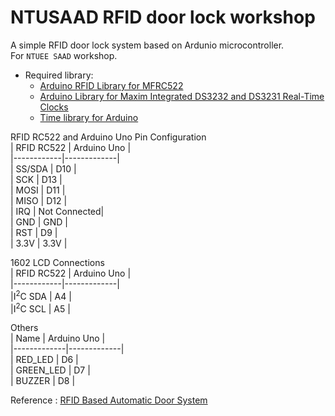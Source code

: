 # NTUSAAD RFID door lock workshop

A simple RFID door lock system based on Ardunio microcontroller.  
For `NTUEE SAAD` workshop.

* Required library:
    * [Arduino RFID Library for MFRC522](https://github.com/miguelbalboa/rfid)
    * [Arduino Library for Maxim Integrated DS3232 and DS3231 Real-Time Clocks](https://github.com/JChristensen/DS3232RTC)
    * [Time library for Arduino](https://github.com/PaulStoffregen/Time)

RFID RC522 and Arduino Uno Pin Configuration  
| RFID RC522 | Arduino Uno |  
|------------|-------------|   
| SS/SDA     | D10         |  
| SCK        | D13         |  
| MOSI       | D11         |  
| MISO       | D12         |  
| IRQ        | Not Connected|   
| GND        | GND         |  
| RST        | D9          |  
| 3.3V       | 3.3V        |  
  
  
1602 LCD Connections  
| RFID RC522 | Arduino Uno |  
|------------|-------------|  
|I<sup>2</sup>C SDA  | A4  |  
|I<sup>2</sup>C SCL  | A5  |    
  
  
Others  
|    Name     | Arduino Uno |  
|-------------|-------------|  
| RED_LED   | D6  |  
| GREEN_LED | D7  |  
| BUZZER    | D8  |  
  
Reference : [RFID Based Automatic Door System](https://www.hackster.io/user8523373/rfid-based-automatic-door-system-7b2065)